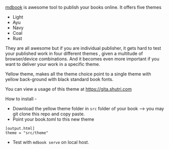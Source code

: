 [mdbook](https://github.com/rust-lang/mdBook)  is awesome tool to publish your books online. It offers five themes 
- Light
- Ayu
- Navy
- Coal
- Rust

They are all awesome but if you are individual publisher, it gets hard to test your published work in four different themes , given a multitude of browser/device combinations. And it becomes even more important if you want to deliver your work in a specific theme. 

Yellow theme, makes all the theme choice point to a single theme with yellow back-ground with black standard book fonts. 

You can view a usage of this theme at https://gita.shutri.com

How to install - 

- Download the yellow theme folder in `src` folder of your book --> you may git clone this repo and copy paste.
- Point your book.toml to this new theme
```
[output.html]
theme = "src/theme"

```

- Test with `mdbook serve` on local host.

